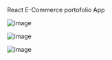 React E-Commerce portofolio App

![image](https://user-images.githubusercontent.com/22469147/125802998-dd336eef-a298-46ec-8990-b8e45e978eb9.png)

![image](https://user-images.githubusercontent.com/22469147/125803061-88e3a81a-e411-4274-9904-ba4a6a37acf6.png)

![image](https://user-images.githubusercontent.com/22469147/125803137-ab8fe793-284f-4691-8c17-0883ff129781.png)
